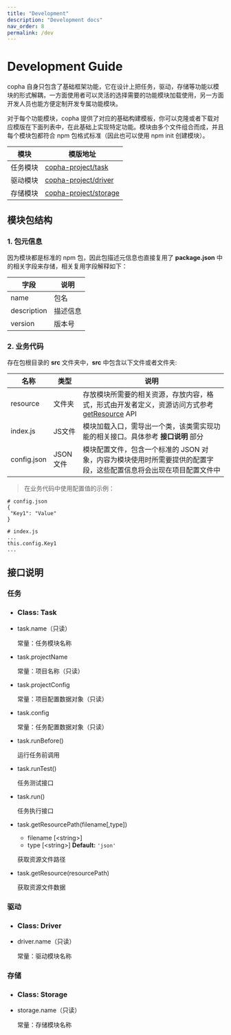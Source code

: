 ```yaml
---
title: "Development"
description: "Development docs"
nav_order: 8
permalink: /dev
---
```


# Development Guide
copha 自身只包含了基础框架功能，它在设计上把任务，驱动，存储等功能以模块的形式解耦，一方面使用者可以灵活的选择需要的功能模块加载使用，另一方面开发人员也能方便定制开发专属功能模块。

对于每个功能模块，copha 提供了对应的基础构建模板，你可以克隆或者下载对应模版在下面列表中，在此基础上实现特定功能。模块由多个文件组合而成，并且每个模块包都符合 npm 包格式标准（因此也可以使用 npm init 创建模块）。

| 模块 | 模版地址|
|--|--|
| 任务模块 | [copha-project/task](https://github.com/copha-project/copha) |
| 驱动模块 | [copha-project/driver](https://github.com/copha-project/copha) |
| 存储模块 | [copha-project/storage](https://github.com/copha-project/copha) |


## 模块包结构
### 1. 包元信息
因为模块都是标准的 npm 包，因此包描述元信息也直接复用了 **package.json** 中的相关字段来存储，相关复用字段解释如下：

| 字段 | 说明|
|--|--|
| name | 包名 |
| description | 描述信息 |
| version| 版本号 |

### 2. 业务代码
存在包根目录的 **src** 文件夹中，**src** 中包含以下文件或者文件夹:

| 名称 | 类型 | 说明|
|--|--|--|
| resource | 文件夹 | 存放模块所需要的相关资源，存放内容，格式，形式由开发者定义，资源访问方式参考 [getResource](#getResource) API |
| index.js| JS文件 | 模块加载入口，需导出一个类，该类需实现功能的相关接口。具体参考 **接口说明** 部分|
| config.json| JSON文件 | 模块配置文件，包含一个标准的 JSON 对象，内容为模块使用时所需要提供的配置字段，这些配置信息将会出现在项目配置文件中 |

> 在业务代码中使用配置值的示例：

```
# config.json
{
 "Key1": "Value"
}

# index.js
...
this.config.Key1
...
```

## 接口说明

### 任务
- ###  Class: Task
- task.name（只读）

	常量：任务模块名称

- task.projectName

	常量：项目名称（只读）

- task.projectConfig

	常量：项目配置数据对象（只读）

- task.config

	常量：任务配置数据对象（只读）

- task.runBefore()

	运行任务前调用

- task.runTest()

	任务测试接口

- task.run()

	任务执行接口

- task.getResourcePath(filename[,type])
	- filename [<string\>]
	- type [<string\>] **Default:** `'json'`

	获取资源文件路径
- task.getResource(resourcePath)

	获取资源文件数据

### 驱动
- ###  Class: Driver
- driver.name（只读）

	常量：驱动模块名称

### 存储
- ###  Class: Storage
- storage.name（只读）

	常量：存储模块名称
